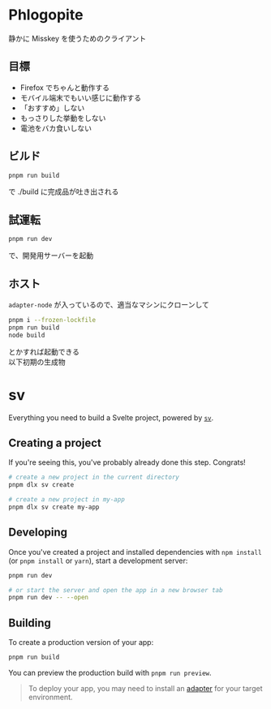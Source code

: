 # Phlogopite
静かに Misskey を使うためのクライアント
## 目標
- Firefox でちゃんと動作する
- モバイル端末でもいい感じに動作する
- 「おすすめ」しない
- もっさりした挙動をしない
- 電池をバカ食いしない
## ビルド
```sh
pnpm run build
```
で ./build に完成品が吐き出される
## 試運転
```sh
pnpm run dev
```
で、開発用サーバーを起動
## ホスト
`adapter-node` が入っているので、適当なマシンにクローンして
```sh
pnpm i --frozen-lockfile
pnpm run build
node build
```
とかすれば起動できる  
以下初期の生成物
# sv

Everything you need to build a Svelte project, powered by [`sv`](https://github.com/sveltejs/cli).

## Creating a project

If you're seeing this, you've probably already done this step. Congrats!

```bash
# create a new project in the current directory
pnpm dlx sv create

# create a new project in my-app
pnpm dlx sv create my-app
```

## Developing

Once you've created a project and installed dependencies with `npm install` (or `pnpm install` or `yarn`), start a development server:

```bash
pnpm run dev

# or start the server and open the app in a new browser tab
pnpm run dev -- --open
```

## Building

To create a production version of your app:

```bash
pnpm run build
```

You can preview the production build with `pnpm run preview`.

> To deploy your app, you may need to install an [adapter](https://svelte.dev/docs/kit/adapters) for your target environment.
